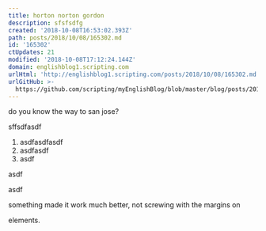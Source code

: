 ```yaml
---
title: horton norton gordon
description: sfsfsdfg
created: '2018-10-08T16:53:02.393Z'
path: posts/2018/10/08/165302.md
id: '165302'
ctUpdates: 21
modified: '2018-10-08T17:12:24.144Z'
domain: englishblog1.scripting.com
urlHtml: 'http://englishblog1.scripting.com/posts/2018/10/08/165302.md'
urlGitHub: >-
  https://github.com/scripting/myEnglishBlog/blob/master/blog/posts/2018/10/08/165302.md
---
```

do you know the way to san jose?

sffsdfasdf

1.  asdfasdfasdf
2.  asdfasdf
3.  asdf

asdf

asdf

something made it work much better, not screwing with the margins on

elements.